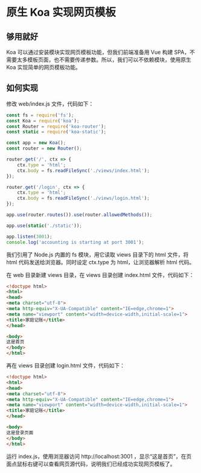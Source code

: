 # 原生 Koa 实现网页模板

## 够用就好

Koa 可以通过安装模块实现网页模板功能，但我们前端准备用 Vue 构建 SPA，不需要太多模板页面，也不需要传递参数。所以，我们可以不依赖模块，使用原生 Koa 实现简单的网页模板功能。

## 如何实现

修改 web/index.js 文件，代码如下：

```javascript
const fs = require('fs');
const Koa = require('koa');
const Router = require('koa-router');
const static = require('koa-static');

const app = new Koa();
const router = new Router();

router.get('/', ctx => {
    ctx.type = 'html';
    ctx.body = fs.readFileSync('./views/index.html');
});

router.get('/login', ctx => {
    ctx.type = 'html';
    ctx.body = fs.readFileSync('./views/login.html');
});

app.use(router.routes()).use(router.allowedMethods());

app.use(static('./static'));

app.listen(3001);
console.log('accounting is starting at port 3001');
```

我们引用了 Node.js 内置的 fs 模块，用它读取 views 目录下的 html 文件，将 html 代码发送给浏览器。同时设定 ctx.type 为 html，让浏览器解析 html 代码。

在 web 目录新建 views 目录，在 views 目录创建 index.html 文件，代码如下：

```html
<!doctype html>
<html>
<head>
<meta charset="utf-8">
<meta http-equiv="X-UA-Compatible" content="IE=edge,chrome=1">
<meta name="viewport" content="width=device-width,initial-scale=1">
<title>家庭记账</title>
</head>

<body>
这是首页
</body>
</html>
```

再在 views 目录创建 login.html 文件，代码如下：

```html
<!doctype html>
<html>
<head>
<meta charset="utf-8">
<meta http-equiv="X-UA-Compatible" content="IE=edge,chrome=1">
<meta name="viewport" content="width=device-width,initial-scale=1">
<title>家庭记账</title>
</head>

<body>
这是登录页面
</body>
</html>
```

运行 index.js，使用浏览器访问 http://localhost:3001 ，显示“这是首页”，在页面点鼠标右键可以查看网页源代码，说明我们已经成功实现网页模板了。